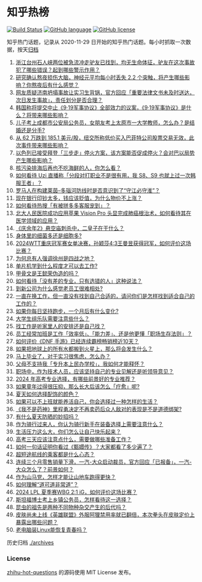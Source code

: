 # 知乎热榜
[![Build Status](https://github.com/ToWeLong/zhihu-hot-questions/workflows/CI/badge.svg)](https://github.com/ToWeLong/zhihu-hot-questions/actions)
[![GitHub language](https://img.shields.io/badge/language-golang-orange.svg)](https://golang.org/)
[![GitHub license](https://img.shields.io/github/license/ToWeLong/zhihu-hot-questions)](https://github.com/ToWeLong/zhihu-hot-questions/blob/main/LICENSE)

知乎热门话题，记录从 2020-11-29 日开始的知乎热门话题。每小时抓取一次数据，按天[归档](./archives)

<!-- BEGIN -->

1. [浙江台州石人峡两位被急流冲走驴友已找到，均无生命体征，驴友在这次事故犯了哪些错误？起到哪些警示作用？](https://www.zhihu.com/question/657965756)
1. [研究确认熬夜损伤大脑，神经元平均每小时丢失 2.2 个突触，将产生哪些影响？你熬夜后有什么感觉？](https://www.zhihu.com/question/657985181)
1. [网友质疑济南坍塌事故让实习生背锅，官方回应「重要法律文书未及时送达，次日发生事故」，责任划分是否合理？](https://www.zhihu.com/question/658037282)
1. [韩国称将提交中止《9·19军事协议》全部效力的议案，《9·19军事协议》是什么？将带来哪些影响？](https://www.zhihu.com/question/657980357)
1. [儿子考上成都市公安局公务员，女朋友考上太原市一大学教师，怎么办？是结婚还是分手?](https://www.zhihu.com/question/655128362)
1. [从 62 万跌到 185.1 美元/股，纽交所称低价买入巴菲特公司股票交易无效，此次事件带来哪些影响？](https://www.zhihu.com/question/658030624)
1. [以色列已接受拜登「三步走」停火方案，该方案能否促成停火？会对巴以局势产生哪些影响？](https://www.zhihu.com/question/658041408)
1. [核污染排海后再也不吃海鲜的人，你怎么看？](https://www.zhihu.com/question/657550806)
1. [如何看待 Uzi 直播称「分段对打职业不是很有用，我 S8、S9 也就上过一次韩服王者」？](https://www.zhihu.com/question/657978784)
1. [罗马人在构建莱茵–多瑙河防线时是否意识到了“守江必守淮”？](https://www.zhihu.com/question/655787852)
1. [现在银行印钞太多，钱应该贬值，为什么物价不上涨？](https://www.zhihu.com/question/657462534)
1. [如何看待热搜「有被拼多多客服宠到」？](https://www.zhihu.com/question/657994979)
1. [北大人民医院成功应用苹果 Vision Pro 头显完成肺癌根治术，如何看待其在医学领域的应用？](https://www.zhihu.com/question/658001572)
1. [《庆余年2》悬空庙刺杀中，二皇子在干什么？](https://www.zhihu.com/question/657851855)
1. [身体里的细菌多还是细胞多?](https://www.zhihu.com/question/655770905)
1. [2024WTT重庆冠军赛女单决赛，孙颖莎4:3王曼昱获得冠军，如何评价这场比赛？](https://www.zhihu.com/question/658003603)
1. [为何总有人强调徐州是四战之地？](https://www.zhihu.com/question/620832838)
1. [单片机学到什么程度才可以去工作?](https://www.zhihu.com/question/639955150)
1. [甲骨文是王懿荣伪造的吗？](https://www.zhihu.com/question/631604812)
1. [如何看待「没有差的专业，只有选错的人」这种说法？](https://www.zhihu.com/question/656737913)
1. [到新公司为什么感觉老员工很难相处?](https://www.zhihu.com/question/656283761)
1. [一直在换工作，但一直没有找到自己合适的，请问你们是怎样找到适合自己的工作的？](https://www.zhihu.com/question/657024405)
1. [如果你每日坚持跑步，一个月后有什么变化?](https://www.zhihu.com/question/657569426)
1. [大学生组乐队需要注意些什么？](https://www.zhihu.com/question/304882766)
1. [找工作是听家里人的安排还是自己找？](https://www.zhihu.com/question/656907753)
1. [员工经常加班是工作「效率低」、「能力差」、还是他更懂「职场生存法则」？](https://www.zhihu.com/question/657743549)
1. [如何评价《DNF 手游》已经连续霸榜畅销榜近10天？](https://www.zhihu.com/question/657636976)
1. [如果把地球上的所有水都搬到火星上，那么将会发生什么？](https://www.zhihu.com/question/655969127)
1. [马上毕业了，对于实习很焦虑，怎么办？](https://www.zhihu.com/question/656019215)
1. [父母不支持我「专升本上民办学校」，我如何才能释怀？](https://www.zhihu.com/question/657209358)
1. [职场中，作为技术人员，应该坚持自己的专业见解还是听领导意见？](https://www.zhihu.com/question/657889854)
1. [2024 年高考专业选择，有哪些前景好的专业推荐？](https://www.zhihu.com/question/656737879)
1. [如果童年过得很压抑，那么长大后该怎么「疗愈」呢?](https://www.zhihu.com/question/657300808)
1. [夏天如何选择配饰的颜色？](https://www.zhihu.com/question/656287980)
1. [如果可以不上班就能养活自己，你会选择过一种怎样的生活？](https://www.zhihu.com/question/657535065)
1. [《我不是药神》里程勇决定不再卖药后众人敌对的表现是不是道德绑架?](https://www.zhihu.com/question/284465622)
1. [有什么夏天防晒的妙招吗？](https://www.zhihu.com/question/656957174)
1. [作为骑行过来人，你认为骑行新手在装备选择上需要注意什么？](https://www.zhihu.com/question/656313099)
1. [生活压力这么大，你们怎么让自己快乐起来？](https://www.zhihu.com/question/657925109)
1. [高考三天应该注意点什么，需要做哪些准备工作？](https://www.zhihu.com/question/657565712)
1. [如何一句话证明你看过《甄嬛传》？大家都看了多少遍了？](https://www.zhihu.com/question/658000266)
1. [超短途航线的乘客都是什么心态？](https://www.zhihu.com/question/630024375)
1. [连续三个月零售销量下滑，一汽-大众启动裁员，官方回应「已报备」，一汽-大众怎么了？前景如何？](https://www.zhihu.com/question/657448889)
1. [作为山马党，怎样才能让山地车跑得更快？](https://www.zhihu.com/question/657690681)
1. [如何理解“道可道非常道”？](https://www.zhihu.com/question/653665546)
1. [2024 LPL 夏季赛WBG 2:1 iG，如何评价这场比赛？](https://www.zhihu.com/question/657993911)
1. [斯坦福博士考上乡镇公务员，怎样看待这一选择？](https://www.zhihu.com/question/657975105)
1. [昆虫的祖先是两种不同物种杂交产生的后代吗？](https://www.zhihu.com/question/656601151)
1. [皮肤尚未上线《英雄联盟》外服阿狸禁用率就已翻倍，本次拳头在皮肤定价上暴露出哪些问题？](https://www.zhihu.com/question/657978736)
1. [老电脑装Linux能恢复青春吗？](https://www.zhihu.com/question/652500089)

<!-- END -->

历史归档 [./archives](./archives)


### License
[zhihu-hot-questions](https://github.com/towelong/zhihu-hot-questions) 的源码使用 MIT License 发布。
